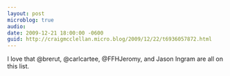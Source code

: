 ```yaml
---
layout: post
microblog: true
audio: 
date: 2009-12-21 18:00:00 -0600
guid: http://craigmcclellan.micro.blog/2009/12/22/t6936057872.html
---
```

I love that @brerut, @carlcartee, @FFHJeromy, and Jason Ingram are all on this list.
